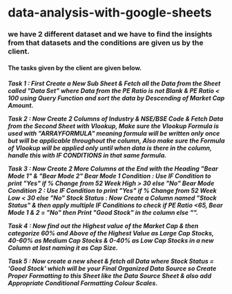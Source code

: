 # data-analysis-with-google-sheets
<h3>
  we have 2 different dataset and we have to find the insights from that datasets and the conditions are given us by the client.
</h3>
<h4>
  The tasks given by the client are given below.
</h4>
<h5>
  Task 1 : First Create a New Sub Sheet & Fetch all the Data from the Sheet called "Data Set" where Data from the PE Ratio is not Blank & PE Ratio < 100 using Query Function  and sort the data by Descending of Market Cap Amount.

Task 2 :  Now Create 2 Columns of Industry & NSE/BSE Code & Fetch Data from the Second Sheet with Vlookup, Make sure the Vlookup Formula is used with "ARRAYFORMULA" meaning formula will be written only once but will be applicable throughout the column,
Also make sure the Formula of Vlookup will be applied only until when data is there in the column, handle this with IF CONDITIONS in that same formula.

Task 3 : Now Create 2 More Columns at the End with the Heading "Bear Mode 1" & "Bear Mode 2"
  Bear Mode 1 Condition : Use IF Condition to print "Yes" if % Change from 52 Week High > 30 else "No"
  Bear Mode Condition 2 : Use IF Condition to print "Yes" if % Change from 52 Week Low < 30 else "No"
  Stock Status : Now Create a Column named "Stock Status" & then apply multiple IF Conditions to check if PE Ratio <65, Bear Mode 1 & 2 = "No" then Print "Good Stock" in the column else "".

Task 4 : Now find out the Highest value of the Market Cap & then categorize 60% and Above of the Highest Value as Large Cap Stocks, 40-60% as Medium Cap Stocks & 0-40% as Low Cap Stocks in a new Column at last naming it as Cap Size.

Task 5 : Now create a new sheet & fetch all Data where Stock Status = 'Good Stock' which will be your Final Organized Data Source so Create Proper Formatting to this Sheet like the Data Source Sheet & also add Appropriate Conditional Formatting Colour Scales.
</h5>
